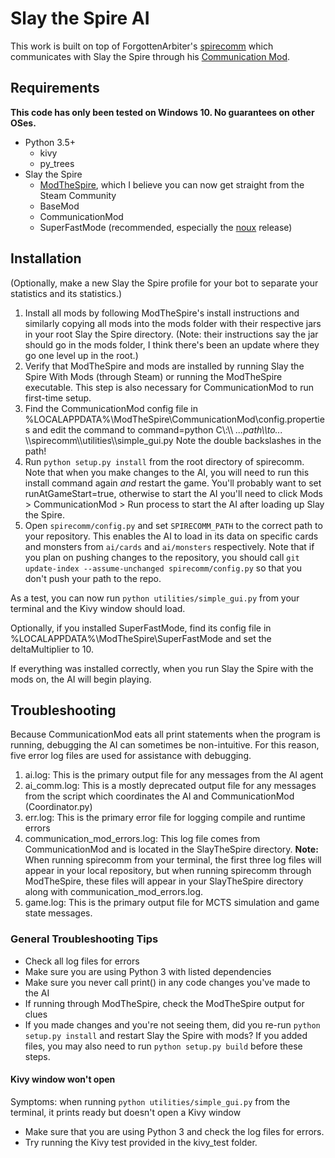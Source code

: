 # Slay the Spire AI
This work is built on top of ForgottenArbiter's [spirecomm](https://github.com/ForgottenArbiter/spirecomm) which communicates with Slay the Spire through his [Communication Mod](https://github.com/ForgottenArbiter/CommunicationMod).

## Requirements
**This code has only been tested on Windows 10. No guarantees on other OSes.**

* Python 3.5+
    * kivy
    * py_trees
* Slay the Spire
    * [ModTheSpire](https://github.com/kiooeht/ModTheSpire), which I believe you can now get straight from the Steam Community
    * BaseMod
    * CommunicationMod
    * SuperFastMode (recommended, especially the [noux](https://github.com/Skrelpoid/SuperFastMode/releases/tag/noux999.0.0) release)

## Installation

(Optionally, make a new Slay the Spire profile for your bot to separate your statistics and its statistics.)

1. Install all mods by following ModTheSpire's install instructions and similarly copying all mods into the mods folder with their respective jars in your root Slay the Spire directory. (Note: their instructions say the jar should go in the mods folder, I think there's been an update where they go one level up in the root.)
2. Verify that ModTheSpire and mods are installed by running Slay the Spire With Mods (through Steam) or running the ModTheSpire executable. This step is also necessary for CommunicationMod to run first-time setup.
3. Find the CommunicationMod config file in %LOCALAPPDATA%\ModTheSpire\CommunicationMod\config.properties and edit the command to command=python C\\:\\\\ _...path\\\\to..._ \\\\spirecomm\\\\utilities\\\\simple_gui.py Note the double backslashes in the path!
4. Run `python setup.py install` from the root directory of spirecomm. Note that when you make changes to the AI, you will need to run this install command again *and* restart the game. You'll probably want to set runAtGameStart=true, otherwise to start the AI you'll need to click Mods > CommunicationMod > Run process to start the AI after loading up Slay the Spire.
5. Open `spirecomm/config.py` and set `SPIRECOMM_PATH` to the correct path to your repository. This enables the AI to load in its data on specific cards and monsters from `ai/cards` and `ai/monsters` respectively. Note that if you plan on pushing changes to the repository, you should call `git update-index --assume-unchanged spirecomm/config.py` so that you don't push your path to the repo.

As a test, you can now run `python utilities/simple_gui.py` from your terminal and the Kivy window should load.

Optionally, if you installed SuperFastMode, find its config file in %LOCALAPPDATA%\ModTheSpire\SuperFastMode and set the  deltaMultiplier to 10.

If everything was installed correctly, when you run Slay the Spire with the mods on, the AI will begin playing.


## Troubleshooting
Because CommunicationMod eats all print statements when the program is running, debugging the AI can sometimes be non-intuitive. For this reason, five error log files are used for assistance with debugging.
1. ai.log: This is the primary output file for any messages from the AI agent
2. ai_comm.log: This is a mostly deprecated output file for any messages from the script which coordinates the AI and CommunicationMod (Coordinator.py)
3. err.log: This is the primary error file for logging compile and runtime errors
4. communication_mod_errors.log: This log file comes from CommunicationMod and is located in the SlayTheSpire directory.
**Note:** When running spirecomm from your terminal, the first three log files will appear in your local repository, but when running spirecomm through ModTheSpire, these files will appear in your SlayTheSpire directory along with communication_mod_errors.log.
5. game.log: This is the primary output file for MCTS simulation and game state messages.

### General Troubleshooting Tips
- Check all log files for errors
- Make sure you are using Python 3 with listed dependencies
- Make sure you never call print() in any code changes you've made to the AI
- If running through ModTheSpire, check the ModTheSpire output for clues
- If you made changes and you're not seeing them, did you re-run `python setup.py install` and restart Slay the Spire with mods? If you added files, you may also need to run `python setup.py build` before these steps.

#### Kivy window won't open
Symptoms: when running `python utilities/simple_gui.py` from the terminal, it prints ready but doesn't open a Kivy window

- Make sure that you are using Python 3 and check the log files for errors.
- Try running the Kivy test provided in the kivy_test folder.
